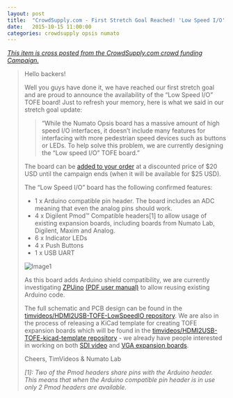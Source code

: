 ```yaml
---
layout: post
title:  "CrowdSupply.com - First Stretch Goal Reached! 'Low Speed I/O' TOFE Board Available"
date:   2015-10-15 11:00:00
categories: crowdsupply opsis numato
---
```


<a href="https://www.crowdsupply.com/numato-lab/opsis/updates/1874">
<i>This item is cross posted from the CrowdSupply.com crowd funding Campaign.</i>
</a>

> Hello backers!
>
> Well you guys have done it, we have reached our first stretch goal and are
> proud to announce the availability of the “Low Speed I/O” TOFE board! Just to
> refresh your memory, here is what we said in our stretch goal update:
> 
> > “While the Numato Opsis board has a massive amount of high speed I/O
> > interfaces, it doesn’t include many features for interfacing with more
> > pedestrian speed devices such as buttons or LEDs. To help solve this
> > problem, we are currently designing the “Low speed I/O” TOFE board.”
>
> The board can be [added to your order](https://www.crowdsupply.com/numato-lab/opsis/updates/1834)
> at a discounted price of $20 USD until the campaign ends (when it will be
> available for $25 USD).
> 
> The “Low Speed I/O” board has the following confirmed features:
> 
> * 1 x Arduino compatible pin header. The board includes an ADC meaning that even the analog pins should work.
> * 4 x Digilent Pmod™ Compatible headers[1] to allow usage of existing expansion boards, including boards from Numato Lab, Digilent, Maxim and Analog.
> * 6 x Indicator LEDs
> * 4 x Push Buttons
> * 1 x USB UART
> 
> ![Image1](https://www.crowdsupply.com/img/c1f9/tofe-expansion-board_png_project-body.jpg)
>
> As this board adds Arduino shield compatibility, we are currently investigating
> [ZPUino](http://zpuino.blogspot.com/) [(PDF user manual)](http://www.alvie.com/zpuino/downloads/zpuino-1.0.pdf)
> to allow reusing existing Arduino code.
> 
> The full schematic and PCB design can be found in the
> [timvideos/HDMI2USB-TOFE-LowSpeedIO repository](https://github.com/timvideos/HDMI2USB-TOFE-LowSpeedIO).
> We are also in the process of releasing a KiCad template for creating TOFE
> expansion boards which will be found in the
> [timvideos/HDMI2USB-TOFE-kicad-template repository](https://github.com/timvideos/HDMI2USB-TOFE-kicad-template) - we already
> have people interested in working on both 
> [SDI video](https://en.wikipedia.org/wiki/Serial_digital_interface) and 
> [VGA expansion boards](https://github.com/timvideos/HDMI2USB-vmodvga).
> 
> Cheers,
> TimVideos & Numato Lab
> 
> *[1]: Two of the Pmod headers share pins with the Arduino header. This means that when the Arduino compatible pin header is in use only 2 Pmod headers are available.*
